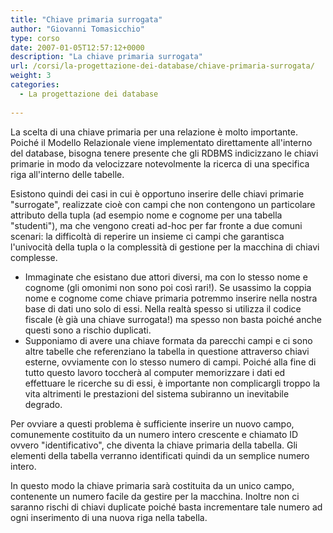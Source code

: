 ```yaml
---
title: "Chiave primaria surrogata"
author: "Giovanni Tomasicchio"
type: corso
date: 2007-01-05T12:57:12+0000
description: "La chiave primaria surrogata"
url: /corsi/la-progettazione-dei-database/chiave-primaria-surrogata/
weight: 3
categories:
  - La progettazione dei database
  
---
```

 La scelta di una chiave primaria per una relazione è molto importante. Poiché il Modello Relazionale viene implementato direttamente all'interno del database, bisogna tenere presente che gli RDBMS indicizzano le chiavi primarie in modo da velocizzare notevolmente la ricerca di una specifica riga all'interno delle tabelle.

 Esistono quindi dei casi in cui è opportuno inserire delle chiavi primarie "surrogate", realizzate cioè con campi che non contengono un particolare attributo della tupla (ad esempio nome e cognome per una tabella "studenti"), ma che vengono creati ad-hoc per far fronte a due comuni scenari: la difficoltà di reperire un insieme ci campi che garantisca l'univocità della tupla o la complessità di gestione per la macchina di chiavi complesse.

- Immaginate che esistano due attori diversi, ma con lo stesso nome e cognome (gli omonimi non sono poi così rari!). Se usassimo la coppia nome e cognome come chiave primaria potremmo inserire nella nostra base di dati uno solo di essi. Nella realtà spesso si utilizza il codice fiscale (è già una chiave surrogata!) ma spesso non basta poiché anche questi sono a rischio duplicati.
- Supponiamo di avere una chiave formata da parecchi campi e ci sono altre tabelle che referenziano la tabella in questione attraverso chiavi esterne, ovviamente con lo stesso numero di campi. Poiché alla fine di tutto questo lavoro toccherà al computer memorizzare i dati ed effettuare le ricerche su di essi, è importante non complicargli troppo la vita altrimenti le prestazioni del sistema subiranno un inevitabile degrado.
 
 Per ovviare a questi problema è sufficiente inserire un nuovo campo, comunemente costituito da un numero intero crescente e chiamato ID ovvero "identificativo", che diventa la chiave primaria della tabella. Gli elementi della tabella verranno identificati quindi da un semplice numero intero.

 In questo modo la chiave primaria sarà costituita da un unico campo, contenente un numero facile da gestire per la macchina. Inoltre non ci saranno rischi di chiavi duplicate poiché basta incrementare tale numero ad ogni inserimento di una nuova riga nella tabella.